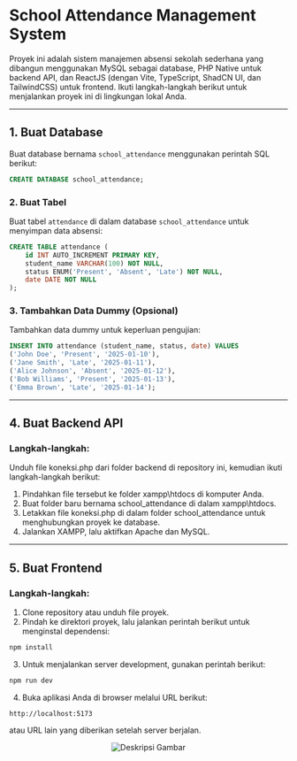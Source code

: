 # School Attendance Management System

Proyek ini adalah sistem manajemen absensi sekolah sederhana yang dibangun menggunakan MySQL sebagai database, PHP Native untuk backend API, dan ReactJS (dengan Vite, TypeScript, ShadCN UI, dan TailwindCSS) untuk frontend. Ikuti langkah-langkah berikut untuk menjalankan proyek ini di lingkungan lokal Anda.

---

## 1. Buat Database

Buat database bernama `school_attendance` menggunakan perintah SQL berikut:

```sql
CREATE DATABASE school_attendance;
```

### 2. Buat Tabel

Buat tabel `attendance` di dalam database `school_attendance` untuk menyimpan data absensi:

```sql
CREATE TABLE attendance (
    id INT AUTO_INCREMENT PRIMARY KEY,
    student_name VARCHAR(100) NOT NULL,
    status ENUM('Present', 'Absent', 'Late') NOT NULL,
    date DATE NOT NULL
);
```

### 3. Tambahkan Data Dummy (Opsional)

Tambahkan data dummy untuk keperluan pengujian:

```sql
INSERT INTO attendance (student_name, status, date) VALUES
('John Doe', 'Present', '2025-01-10'),
('Jane Smith', 'Late', '2025-01-11'),
('Alice Johnson', 'Absent', '2025-01-12'),
('Bob Williams', 'Present', '2025-01-13'),
('Emma Brown', 'Late', '2025-01-14');
```

---

## 4. Buat Backend API

### Langkah-langkah:

Unduh file koneksi.php dari folder backend di repository ini, kemudian ikuti langkah-langkah berikut:

1. Pindahkan file tersebut ke folder xampp\htdocs di komputer Anda.
2. Buat folder baru bernama school_attendance di dalam xampp\htdocs.
3. Letakkan file koneksi.php di dalam folder school_attendance untuk menghubungkan proyek ke database.
4. Jalankan XAMPP, lalu aktifkan Apache dan MySQL.

---

## 5. Buat Frontend

### Langkah-langkah:

1. Clone repository atau unduh file proyek.
2. Pindah ke direktori proyek, lalu jalankan perintah berikut untuk menginstal dependensi:

```bash
npm install
```

3. Untuk menjalankan server development, gunakan perintah berikut:

```bash
npm run dev
```

4. Buka aplikasi Anda di browser melalui URL berikut:

```
http://localhost:5173
```
atau URL lain yang diberikan setelah server berjalan.

<div align="center">
    <img src="https://res.cloudinary.com/dtatajpiw/image/upload/v1736693254/screencapture-localhost-5173-2025-01-12-21_34_06_e5fwxh.png" alt="Deskripsi Gambar" />
</div>



